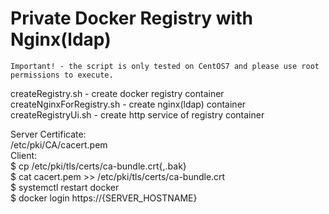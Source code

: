 Private Docker Registry with Nginx(ldap)
=======
`Important! - the script is only tested on CentOS7 and please use root permissions to execute.`

createRegistry.sh - create docker registry container  
createNginxForRegistry.sh - create nginx(ldap) container  
createRegistryUi.sh - create http service of registry container  

Server Certificate:  
    /etc/pki/CA/cacert.pem  
Client:  
    $ cp /etc/pki/tls/certs/ca-bundle.crt{,.bak}  
    $ cat cacert.pem >> /etc/pki/tls/certs/ca-bundle.crt  
    $ systemctl restart docker  
    $ docker login https://{SERVER_HOSTNAME}  
